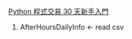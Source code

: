 [Python 程式交易 30 天新手入門](https://ithelp.ithome.com.tw/users/20120536/ironman/2571?page=1)

1. AfterHoursDailyInfo <- read csv

